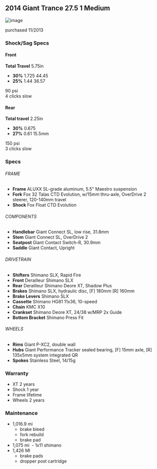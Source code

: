 ## 2014 Giant Trance 27.5 1 Medium

![image](https://cloud.githubusercontent.com/assets/325813/15753096/8c8c4754-28ae-11e6-9947-a70be052ec9b.png)


purchased 11/2013

### Shock/Sag Specs

#### Front
**Total Travel** 5.75in

- **30%** 1.725 44.45
- **25%** 1.44 36.57

90 psi  
4 clicks slow

#### Rear

**Total travel** 2.25in

- **30%** 0.675
- **27%** 0.61 15.5mm

150 psi  
3 clicks slow

### Specs

###### FRAME

- **Frame**	ALUXX SL-grade aluminum, 5.5" Maestro suspension
- **Fork**	Fox 32 Talas CTD Evolution, w/15mm thru-axle, OverDrive 2 steerer, 120-140mm travel
- **Shock**	Fox Float CTD Evolution

###### COMPONENTS

- **Handlebar**	Giant Connect SL, low rise, 31.8mm
- **Stem**	Giant Connect SL, OverDrive 2
- **Seatpost**	Giant Contact Switch-R, 30.9mm
- **Saddle**	Giant Contact, Upright

###### DRIVETRAIN

- **Shifters**	Shimano SLX, Rapid Fire
- **Front** Derailleur	Shimano SLX
- **Rear** Derailleur	Shimano Deore XT, Shadow Plus
- **Brakes**	Shimano SLX, hydraulic disc, [F] 180mm [R] 160mm
- **Brake Levers**	Shimano SLX
- **Cassette**	Shimano HG81 11x36, 10-speed
- **Chain**	KMC X10
- **Crankset**	Shimano Deore XT, 24/38 w/MRP 2x Guide
- **Bottom Bracket**	Shimano Press Fit

###### WHEELS

- **Rims**	Giant P-XC2, double wall
- **Hubs**	Giant Performance Tracker sealed bearing, [F] 15mm axle, [R] 135x5mm system integrated QR
- **Spokes**	Stainless Steel, 14/15g

### Warranty

- XT 2 years
- Shock 1 year
- Frame lifetime
- Wheels 2 years


### Maintenance
- 1,016.9 mi 
  - brake bleed
  - fork rebuild
  - brake pad
- 1,075 mi
  - 1x11 shimano
- 1,426 MI
  - brake pads
  - dropper post cartridge 
